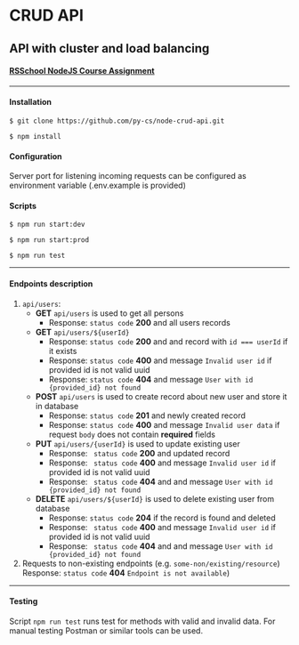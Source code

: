 # CRUD API

## API with cluster and load balancing

#### [RSSchool NodeJS Course Assignment](https://github.com/AlreadyBored/nodejs-assignments/blob/main/assignments/crud-api/assignment.md)

---

#### Installation

```
$ git clone https://github.com/py-cs/node-crud-api.git
```

```
$ npm install
```

#### Configuration

Server port for listening incoming requests can be configured as environment variable (.env.example is provided)

#### Scripts

```
$ npm run start:dev
```

```
$ npm run start:prod
```

```
$ npm run test
```

---

#### Endpoints description

1. `api/users`:
   - **GET** `api/users` is used to get all persons
     - Response: `status code` **200** and all users records
   - **GET** `api/users/${userId}`
     - Response: `status code` **200** and and record with `id === userId` if it exists
     - Response: `status code` **400** and message `Invalid user id` if provided id is not valid uuid
     - Response: `status code` **404** and message `User with id {provided_id} not found`
   - **POST** `api/users` is used to create record about new user and store it in database
     - Response: `status code` **201** and newly created record
     - Response: `status code` **400** and message `Invalid user data` if request `body` does not contain **required** fields
   - **PUT** `api/users/{userId}` is used to update existing user
     - Response: ` status code` **200** and updated record
     - Response: ` status code` **400** and message `Invalid user id` if provided id is not valid uuid
     - Response: ` status code` **404** and and message `User with id {provided_id} not found`
   - **DELETE** `api/users/${userId}` is used to delete existing user from database
     - Response: `status code` **204** if the record is found and deleted
     - Response: ` status code` **400** and message `Invalid user id` if provided id is not valid uuid
     - Response: ` status code` **404** and and message `User with id {provided_id} not found`
2. Requests to non-existing endpoints (e.g. `some-non/existing/resource`) Response: `status code` **404** `Endpoint is not available`)

---

#### Testing

Script `npm run test` runs test for methods with valid and invalid data. For manual testing Postman or similar tools can be used.